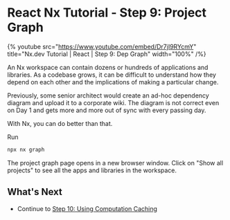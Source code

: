 # React Nx Tutorial - Step 9: Project Graph

{% youtube
src="https://www.youtube.com/embed/Dr7jI9RYcmY"
title="Nx.dev Tutorial | React | Step 9: Dep Graph"
width="100%" /%}

An Nx workspace can contain dozens or hundreds of applications and libraries. As a codebase grows, it can be difficult to understand how they depend on each other and the implications of making a particular change.

Previously, some senior architect would create an ad-hoc dependency diagram and upload it to a corporate wiki. The diagram is not correct even on Day 1 and gets more and more out of sync with every passing day.

With Nx, you can do better than that.

Run

```bash
npx nx graph
```

The project graph page opens in a new browser window. Click on "Show all projects" to see all the apps and libraries in the workspace.

## What's Next

- Continue to [Step 10: Using Computation Caching](/react-tutorial/10-computation-caching)
